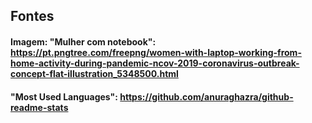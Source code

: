 ## Fontes

#### Imagem: "Mulher com notebook": https://pt.pngtree.com/freepng/women-with-laptop-working-from-home-activity-during-pandemic-ncov-2019-coronavirus-outbreak-concept-flat-illustration_5348500.html

#### "Most Used Languages": https://github.com/anuraghazra/github-readme-stats
